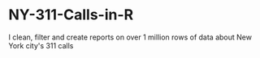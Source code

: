 # NY-311-Calls-in-R
I clean, filter and create reports on over 1 million rows of data about New York city's 311 calls
